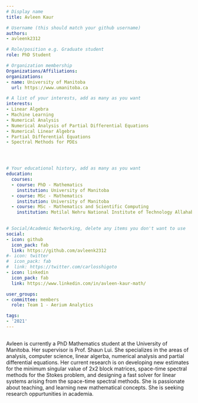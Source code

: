 ```yaml
---
# Display name
title: Avleen Kaur

# Username (this should match your github username)
authors:
- avleenk2312

# Role/position e.g. Graduate student
role: PhD Student

# Organization membership
Organizations/Affiliations:
organizations:
- name: University of Manitoba
  url: https://www.umanitoba.ca

# A list of your interests, add as many as you want
interests:
- Linear Algebra
- Machine Learning
- Numerical Analysis
- Numerical Analysis of Partial Differential Equations
- Numerical Linear Algebra
- Partial Differential Equations
- Spectral Methods for PDEs




# Your educational history, add as many as you want
education:
  courses:
  - course: PhD - Mathematics
    institution: University of Manitoba
  - course: MSc - Mathematics
    institution: University of Manitoba
  - course: MSc - Mathematics and Scientific Computing
    institution: Motilal Nehru National Institute of Technology Allahabad
  

# Social/Academic Networking, delete any items you don't want to use
social:
- icon: github
  icon_pack: fab
  link: https://github.com/avleenk2312
#- icon: twitter
#  icon_pack: fab
#  link: https://twitter.com/carlosshigoto
- icon: linkedin
  icon_pack: fab
  link: https://www.linkedin.com/in/avleen-kaur-math/

user_groups:
- committee: members
  role: Team 1 - Aerium Analytics

tags:
- '2021'
---
```


##

Avleen is currently a PhD Mathematics student at the University of Manitoba. Her supervisor is Prof. Shaun Lui. She specializes in the areas of analysis, computer science, linear algerba, numerical analysis and partial differential equations. Her current research is on developing new estimates for the minimum singular value of 2x2 block matrices, space-time spectral methods for the Stokes problem, and designing a fast solver for linear systems arising from the space-time spectral methods. She is passionate about teaching, and learning new mathematical concepts. She is seeking research oppurtunities in academia. 


